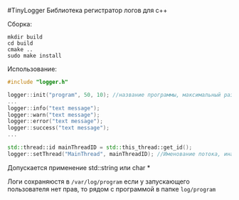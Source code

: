 #TinyLogger
Библиотека регистратор логов для с++  

Сборка:
```shell
mkdir build
cd build
cmake ..
sudo make install
```

Использование:
```c++
#include "logger.h"

logger::init("program", 50, 10); //название программы, максимальный размер одного файла в МБ, максимальное кол-во файлов одновременно
...
logger::info("text message");
logger::warn("text message");
logger::error("text message");
logger::success("text message");
...

std::thread::id mainThreadID = std::this_thread::get_id();
logger::setThread("MainThread", mainThreadID); //Именование потока, иначе будет undefinedThread

```
Допускается применение std::string или char *

Логи сохраняюстя в ```/var/log/program``` если у запускающего пользователя нет прав, то рядом с программой в папке ```log/program```
